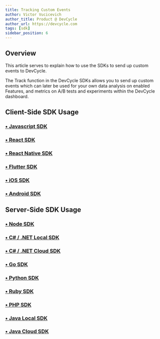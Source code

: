 ```yaml
---
title: Tracking Custom Events
author: Victor Vucicevich
author_title: Product @ DevCycle
author_url: https://devcycle.com
tags: [sdk]
sidebar_position: 6
---
```


## Overview

This article serves to explain how to use the SDKs to send up custom events to DevCycle. 

The Track function in the DevCycle SDKs allows you to send up custom events which can later be used for your own data analysis on enabled Features, and metrics on A/B tests and experiments within the DevCycle dashboard.

## Client-Side SDK Usage

### [• Javascript SDK](/sdk/client-side-sdks/javascript/javascript-usage#tracking-events)

### [• React SDK](/sdk/client-side-sdks/react/react-usage#track-events)

### [• React Native SDK](/sdk/client-side-sdks/react-native/react-native-usage#track-events)

### [• Flutter SDK](/sdk/client-side-sdks/flutter#tracking-events)

### [• iOS SDK](/sdk/client-side-sdks/ios#tracking-events)

### [• Android SDK](/sdk/client-side-sdks/android#tracking-events)

## Server-Side SDK Usage

### [• Node SDK](/sdk/server-side-sdks/node#tracking-user-events) 

### [• C# / .NET Local SDK](/sdk/server-side-sdks/dotnet-local#track-event) 

### [• C# / .NET Cloud SDK](/sdk/server-side-sdks/dotnet-cloud/dotnet-cloud-usage#track-event)

### [• Go SDK](/sdk/server-side-sdks/go#tracking-user-event)

### [• Python SDK](/sdk/server-side-sdks/python/python-usage#track-event)

### [• Ruby SDK](/sdk/server-side-sdks/ruby/ruby-usage#track-events)

### [• PHP SDK](/sdk/server-side-sdks/php/php-usage#track-event)

### [• Java Local SDK](/sdk/server-side-sdks/java-local#track-event)

### [• Java Cloud SDK](/sdk/server-side-sdks/java-cloud#track-event)

